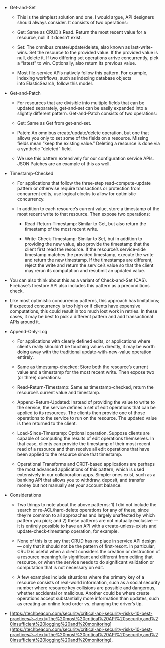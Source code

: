 -   Get-and-Set 
    
    -   This is the simplest solution and one, I would argue, API designers should always consider. It consists of two operations: 
        
    -   Get: Same as CRUD’s Read. Return the most recent value for a resource, null if it doesn’t exist. 
        
    -   Set: The omnibus create/update/delete, also known as last-write-wins. Set the resource to the provided value. If the provided value is null, delete it. If two differing set operations arrive concurrently, pick a “latest” to win. Optionally, also return its previous value. 
        
    -   Most file-service APIs natively follow this pattern. For example, indexing workflows, such as indexing database objects into ElasticSearch, follow this model. 
        
    
-   Get-and-Patch 
    
    -   For resources that are divisible into multiple fields that can be updated separately, get-and-set can be easily expanded into a slightly different pattern. Get-and-Patch consists of two operations: 
        
    -   Get: Same as Get from get-and-set. 
        
    -   Patch: An omnibus create/update/delete operation, but one that allows you only to set some of the fields on a resource. Missing fields mean “keep the existing value.” Deleting a resource is done via a synthetic “deleted” field. 
        
    -   We use this pattern extensively for our configuration service APIs. JSON Patches are an example of this as well. 
        
-   Timestamp-Checked 
    
    -   For applications that follow the three-step read-compute-update pattern or otherwise require transactions or protection from concurrent edits, use logical clocks to allow for optimistic concurrency. 
        
    -   In addition to each resource’s current value, store a timestamp of the most recent write to that resource. Then expose two operations: 
        
        -   Read-Return-Timestamp: Similar to Get, but also return the timestamp of the most recent write. 
            
        -   Write-Check-Timestamp: Similar to Set, but in addition to providing the new value, also provide the timestamp that the client first read the resource. If the resource’s service-side timestamp matches the provided timestamp, execute the write and return the new timestamp. If the timestamps are different, reject the write and return the service’s value so that the client may rerun its computation and resubmit an updated value. 
            
-   You can also think about this as a variant of Check-and-Set (CAS). Firebase’s firestore API also includes this pattern as a preconditions check. 
    
-   Like most optimistic concurrency patterns, this approach has limitations; if expected concurrency is too high or if clients have expensive computations, this could result in too much lost work in retries. In these cases, it may be best to pick a different pattern and add transactional APIs around it. 
    

-   Append-Only-Log 
    
    -   For applications with clearly defined edits, or applications where clients really shouldn’t be touching values directly, it may be worth doing away with the traditional update-with-new-value operation entirely. 
        
    -   Same as timestamp-checked: Store both the resource’s current value and a timestamp for the most recent write. Then expose two (or three) operations: 
        
    -   Read-Return-Timestamp: Same as timestamp-checked, return the resource’s current value and timestamp. 
        
    -   Append-Return-Updated: Instead of providing the value to write to the service, the service defines a set of edit operations that can be applied to its resources. The clients then provide one of those operations to the service to run on the resource. The updated value is then returned to the client. 
        
    -   Load-Since-Timestamp: Optional operation. Suppose clients are capable of computing the results of edit operations themselves. In that case, clients can provide the timestamp of their most recent read of a resource and then receive all edit operations that have been applied to the resource since that timestamp. 
        
    -   Operational Transforms and CRDT-based applications are perhaps the most advanced applications of this pattern, which is used extensively in our collaboration apps. Simpler ones exist, such as a banking API that allows you to withdraw, deposit, and transfer money but not manually set your account balance. 
        
    
-   Considerations 
    
    -   Two things to note about the above patterns: 1) I did not include the search or re-ACL/hard-delete operations for any of these, since they’re common to all approaches and largely unaffected by which pattern you pick; and 2) these patterns are not mutually exclusive — it is entirely possible to have an API with a create-unless-exists and update-check-timestamp operation, for example. 
        
    -   None of this is to say that CRUD has no place in service API design — only that it should not be the pattern of first-resort. In particular, CRUD is useful when a client considers the creation or destruction of a resource meaningfully significant and different from editing that resource, or when the service needs to do significant validation or computation that is not necessary on edit. 
        
    -   A few examples include situations where the primary key of a resource consists of real-world information, such as a social security number where resource key collisions are possible and dangerous, whether accidental or malicious. Another could be where create operations accept substantially more information than updates, such as creating an online food order vs. changing the driver’s tip. 
        
    
-   [https://techbeacon.com/security/critical-api-security-risks-10-best-practices#:~:text=The%20most%20critical%20API%20security,and%20insufficient%20logging%20and%20monitoring](https://techbeacon.com/security/critical-api-security-risks-10-best-practices#:~:text=The%20most%20critical%20API%20security,and%20insufficient%20logging%20and%20monitoring).